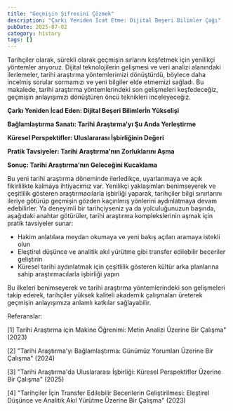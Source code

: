 ```yaml
---
title: "Geçmişin Şifresini Çözmek"
description: "Çarkı Yeniden İcat Etme: Dijital Beşeri Bilimler Çağı"
pubDate: 2025-07-02
category: history
tags: []
---
```


Tarihçiler olarak, sürekli olarak geçmişin sırlarını keşfetmek için yenilikçi yöntemler arıyoruz. Dijital teknolojilerin gelişmesi ve veri analizi alanındaki ilerlemeler, tarihi araştırma yöntemlerimizi dönüştürdü, böylece daha incelmiş sorular sormamızı ve yeni bilgiler elde etmemizi sağladı. Bu makalede, tarihi araştırma yöntemlerindeki son gelişmeleri keşfedeceğiz, geçmişin anlayışımızı dönüştüren öncü teknikleri inceleyeceğiz.

**Çarkı Yeniden İcad Eden: Dijital Beşeri Bilimlerİn Yükselişi**

**Bağlamlaştırma Sanatı: Tarihi Araştırma'yı Şu Anda Yerleştirme**

**Küresel Perspektifler: Uluslararası İşbirliğinin Değeri**

**Pratik Tavsiyeler: Tarihi Araştırma'nın Zorluklarını Aşma**

**Sonuç: Tarihi Araştırma'nın Geleceğini Kucaklama**

Bu yeni tarihi araştırma döneminde ilerledikçe, uyarlanmaya ve açık fikirlilikte kalmaya ihtiyacımız var. Yenilikçi yaklaşımları benimseyerek ve çeşitlilik gösteren araştırmacılarla işbirliği yaparak, tarihçiler bilgi sınırlarını ileriye götürüp geçmişin gözden kaçırılmış yönlerini aydınlatmaya devam edebilirler. Ya deneyimli bir tarihçiyseniz ya da yolculuğunuzun başında, aşağıdaki anahtar götürüler, tarihi araştırma komplekslerinin aşmak için pratik tavsiyeler sunar:

* Hakim anlatılara meydan okumaya ve yeni bakış açıları aramaya istekli olun
* Eleştirel düşünce ve analitik akıl yürütme gibi transfer edilebilir beceriler geliştirin
* Küresel tarihi aydınlatmak için çeşitlilik gösteren kültür arka planlarına sahip araştırmacılarla işbirliği yapın

Bu ilkeleri benimseyerek ve tarihi araştırma yöntemlerindeki son gelişmeleri takip ederek, tarihçiler yüksek kaliteli akademik çalışmaları üreterek geçmişin anlayışımıza anlamlı katkılar sağlayabilir.

Referanslar:

[1] Tarihi Araştırma için Makine Öğrenimi: Metin Analizi Üzerine Bir Çalışma" (2023)

[2] "Tarihi Araştırma'yı Bağlamlaştırma: Günümüz Yorumları Üzerine Bir Çalışma" (2024)

[3] "Tarihi Araştırma'da Uluslararası İşbirliği: Küresel Perspektifler Üzerine Bir Çalışma" (2025)

[4] "Tarihçiler İçin Transfer Edilebilir Becerilerin Geliştirilmesi: Eleştirel Düşünce ve Analitik Akıl Yürütme Üzerine Bir Çalışma" (2023)
